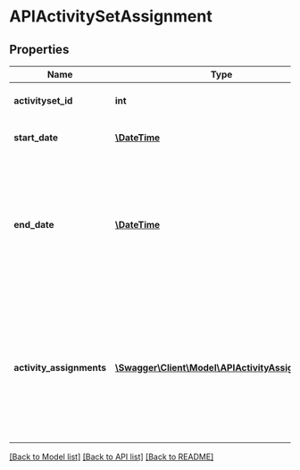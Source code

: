 # APIActivitySetAssignment

## Properties
Name | Type | Description | Notes
------------ | ------------- | ------------- | -------------
**activityset_id** | **int** | Unique ID for the Activity Set | [optional] 
**start_date** | [**\DateTime**](\DateTime.md) | Start Date for the Activity Set | [optional] 
**end_date** | [**\DateTime**](\DateTime.md) | End Date for the Activity Set. If activity set contains activities with end date specification then END_DATE is required | [optional] 
**activity_assignments** | [**\Swagger\Client\Model\APIActivityAssignment[]**](APIActivityAssignment.md) | List of Activity Assignments. Only needed for Task Activities that have not been pre-assigned when configuring the Activity Set. | [optional] 

[[Back to Model list]](../README.md#documentation-for-models) [[Back to API list]](../README.md#documentation-for-api-endpoints) [[Back to README]](../README.md)


